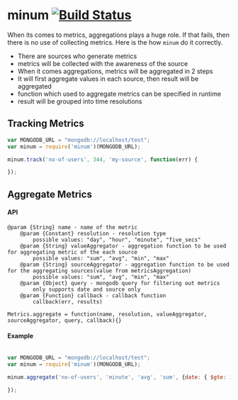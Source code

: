 minum [![Build Status](https://travis-ci.org/minum/core.png)](https://travis-ci.org/minum/core)
=============

When its comes to metrics, aggregations plays a huge role. If that fails, then there is no use of collecting metrics. Here is the how `minum` do it correctly.

* There are sources who generate metrics
* metrics will be collected with the awareness of the source
* When it comes aggregations, metrics will be aggregated in 2 steps
* It will first aggregate values in each source, then result will be aggregated 
* function which used to aggregate metrics can be specified in runtime
* result will be grouped into time resolutions

## Tracking Metrics

~~~js
var MONGODB_URL = "mongodb://localhost/test";
var minum = require('minum')(MONGODB_URL);

minum.track('no-of-users', 344, 'my-source', function(err) {

});
~~~

## Aggregate Metrics

#### API

 	@param {String} name - name of the metric
        @param {Constant} resolution - resolution type
            possible values: "day", "hour", "minute", "five_secs"
        @param {String} valueAggregator - aggregation function to be used for aggregating metric of the each source
            possible values: "sum", "avg", "min", "max"
        @param {String} sourceAggregator - aggregation function to be used for the aggregating sources(value from metricsAggregation)
            possible values: "sum", "avg", "min", "max"
        @param {Object} query - mongodb query for filtering out metrics
            only supports date and source only
        @param {Function} callback - callback function
            callback(err, results)
    
    Metrics.aggregate = function(name, resolution, valueAggregator, sourceAggregator, query, callback){}

#### Example

~~~js
	
var MONGODB_URL = "mongodb://localhost/test";
var minum = require('minum')(MONGODB_URL);

minum.aggregate('no-of-users', 'minute', 'avg', 'sum', {date: { $gte: 1361030882576 }}, function(err, result) {

});
~~~
